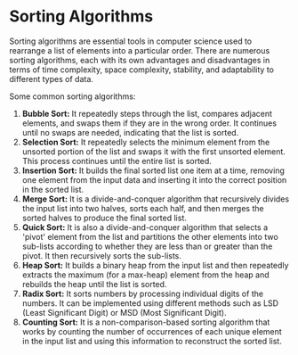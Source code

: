 # Sorting Algorithms

Sorting algorithms are essential tools in computer science used to rearrange a list of elements into a particular order. There are numerous sorting algorithms, each with its own advantages and disadvantages in terms of time complexity, space complexity, stability, and adaptability to different types of data.

Some common sorting algorithms:
1. **Bubble Sort:** It repeatedly steps through the list, compares adjacent elements, and swaps them if they are in the wrong order. It continues until no swaps are needed, indicating that the list is sorted.
2. **Selection Sort:** It repeatedly selects the minimum element from the unsorted portion of the list and swaps it with the first unsorted element. This process continues until the entire list is sorted.
3. **Insertion Sort:** It builds the final sorted list one item at a time, removing one element from the input data and inserting it into the correct position in the sorted list.
4. **Merge Sort:** It is a divide-and-conquer algorithm that recursively divides the input list into two halves, sorts each half, and then merges the sorted halves to produce the final sorted list.
5. **Quick Sort:** It is also a divide-and-conquer algorithm that selects a 'pivot' element from the list and partitions the other elements into two sub-lists according to whether they are less than or greater than the pivot. It then recursively sorts the sub-lists.
6. **Heap Sort:** It builds a binary heap from the input list and then repeatedly extracts the maximum (for a max-heap) element from the heap and rebuilds the heap until the list is sorted.
7. **Radix Sort:** It sorts numbers by processing individual digits of the numbers. It can be implemented using different methods such as LSD (Least Significant Digit) or MSD (Most Significant Digit).
8. **Counting Sort:** It is a non-comparison-based sorting algorithm that works by counting the number of occurrences of each unique element in the input list and using this information to reconstruct the sorted list.